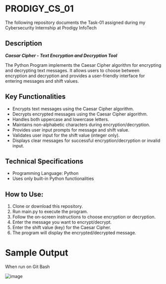 # PRODIGY_CS_01
The following repository documents the Task-01 assigned during my Cybersecurity Internship at Prodigy InfoTech

## Description
**_Caesar Cipher - Text Encryption and Decryption Tool_**

The Python Program implements the Caesar Cipher algorithm for encrypting and decrypting text messages. It allows users to choose between encryption and decryption and provides a user-friendly interface for entering messages and shift values.

## Key Functionalities
- Encrypts text messages using the Caesar Cipher algorithm.
- Decrypts encrypted messages using the Caesar Cipher algorithm.
- Handles both uppercase and lowercase letters.
- Maintains non-alphabetic characters during encryption/decryption.
- Provides user input prompts for message and shift value.
- Validates user input for the shift value (integer only).
- Displays clear messages for successful encryption/decryption or invalid input.

## Technical Specifications
- Programming Language: Python
- Uses only built-in Python functionalities

## How to Use:
1. Clone or download this repository.
2. Run main.py to execute the program.
3. Follow the on-screen instructions to choose encryption or decryption.
4. Enter the message you want to encrypt/decrypt.
5. Enter the shift value (key) for the Caesar Cipher.
6. The program will display the encrypted/decrypted message.

# Sample Output
When run on Git Bash

![image](https://github.com/Amogha-Upadyaya/PRODIGY_CS_01/assets/120311753/60d01ec9-1fc0-4a1e-83e6-3097f3212150)

